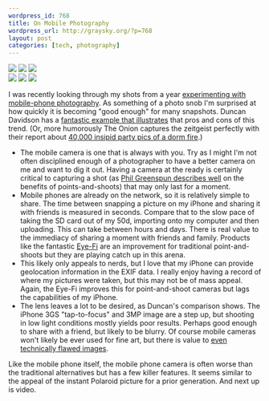 ```yaml
--- 
wordpress_id: 768
title: On Mobile Photography
wordpress_url: http://graysky.org/?p=768
layout: post
categories: [tech, photography]
---
```

<div>
<img src="http://farm3.static.flickr.com/2730/4183326245_9ed6daa1c1_m.jpg" /> 
<img src="http://farm3.static.flickr.com/2793/4183261923_bb550354e7_m.jpg" />
<img src="http://farm3.static.flickr.com/2617/4184004802_aa2e8311ac_m.jpg" /> 
</div>

<div style="margin-bottom: 10px">
<img src="http://farm3.static.flickr.com/2609/4184042148_7804e5d403_m.jpg" /> 
<img src="http://farm3.static.flickr.com/2661/4184026146_1a585248d6_m.jpg" /> 
<img src="http://farm5.static.flickr.com/4044/4183243049_12cce9fa77_m.jpg" />
</div>

I was recently looking through my shots from a year <a href="http://www.flickr.com/photos/downtree/sets/72157622996714212/">experimenting with mobile-phone photography</a>. As something of a photo snob I'm surprised at how quickly it is becoming "good enough" for many snapshots. Duncan Davidson has a <a href="http://blog.duncandavidson.com/2009/07/sunset-along-interstate-5.html">fantastic example that illustrates</a> that pros and cons of this trend. (Or, more humorously The Onion captures the zeitgeist perfectly with their report about <a href="http://www.theonion.com/content/node/95143">40,000 insipid party pics of a dorm fire</a>.)

<ul>
<li>The mobile camera is one that is always with you. Try as I might I'm not often disciplined enough of a photographer to have a better camera on me and want to dig it out. Having a camera at the ready is certainly critical to capturing a shot (as <a href="http://photo.net/learn/point-and-shoot-tips">Phil Greenspun describes well</a> on the benefits of points-and-shoots) that may only last for a moment.

<li>Mobile phones are already on the network, so it is relatively simple to share. The time between snapping a picture on my iPhone and sharing it with friends is measured in seconds. Compare that to the slow pace of taking the SD card out of my 50d, importing onto my computer and then uploading. This can take between hours and days. There is real value to the immediacy of sharing a moment with friends and family. Products like the fantastic <a href="http://www.eye.fi/">Eye-Fi</a> are an improvement for traditional point-and-shoots but they are playing catch up in this arena. 

<li>This likely only appeals to nerds, but I love that my iPhone can provide geolocation information in the EXIF data. I really enjoy having a record of where my pictures were taken, but this may not be of mass appeal. Again, the Eye-Fi improves this for point-and-shoot cameras but lags the capabilities of my iPhone.

<li>The lens leaves a lot to be desired, as Duncan's comparison shows. The iPhone 3GS "tap-to-focus" and 3MP image are a step up, but shooting in low light conditions mostly yields poor results. Perhaps good enough to share with a friend, but likely to be blurry. Of course mobile cameras won't likely be ever used for fine art, but there is value to <a href="http://twitpic.com/135xa">even technically flawed images</a>.
</ul>

Like the mobile phone itself, the mobile phone camera is often worse than the traditional alternatives but has a few killer features. It seems similar to the appeal of the instant Polaroid picture for a prior generation. And next up is video.
